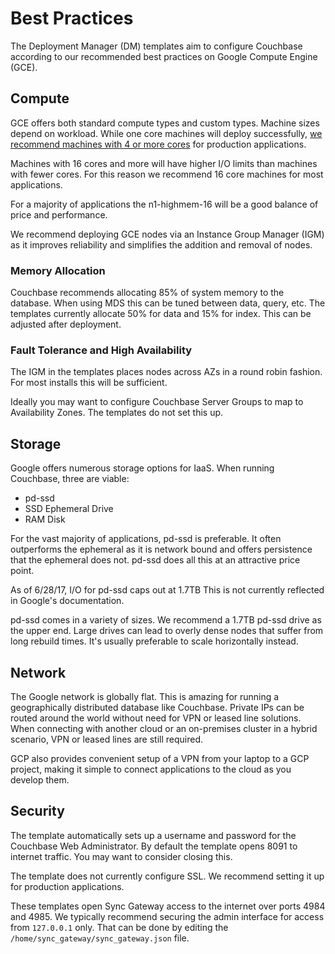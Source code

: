 # Best Practices

The Deployment Manager (DM) templates aim to configure Couchbase according to our recommended best practices on Google Compute Engine (GCE).

## Compute

GCE offers both standard compute types and custom types.  Machine sizes depend on workload.  While one core machines will deploy successfully, [we recommend machines with 4 or more cores](https://developer.couchbase.com/documentation/server/current/install/pre-install.html) for production applications.

Machines with 16 cores and more will have higher I/O limits than machines with fewer cores.  For this reason we recommend 16 core machines for most applications.

For a majority of applications the n1-highmem-16 will be a good balance of price and performance.

We recommend deploying GCE nodes via an Instance Group Manager (IGM) as it improves reliability and simplifies the addition and removal of nodes.

### Memory Allocation

Couchbase recommends allocating 85% of system memory to the database. When using MDS this can be tuned between data, query, etc. The templates currently allocate 50% for data and 15% for index. This can be adjusted after deployment.

### Fault Tolerance and High Availability

The IGM in the templates places nodes across AZs in a round robin fashion.  For most installs this will be sufficient.

Ideally you may want to configure Couchbase Server Groups to map to Availability Zones.  The templates do not set this up.

## Storage

Google offers numerous storage options for IaaS.  When running Couchbase, three are viable:

* pd-ssd
* SSD Ephemeral Drive
* RAM Disk

For the vast majority of applications, pd-ssd is preferable.  It often outperforms the ephemeral as it is network bound and offers persistence that the ephemeral does not.  pd-ssd does all this at an attractive price point.

As of 6/28/17, I/O for pd-ssd caps out at 1.7TB  This is not currently reflected in Google's documentation.

pd-ssd comes in a variety of sizes.  We recommend a 1.7TB pd-ssd drive as the upper end.  Large drives can lead to overly dense nodes that suffer from long rebuild times.  It's usually preferable to scale horizontally instead.

## Network

The Google network is globally flat.  This is amazing for running a geographically distributed database like Couchbase.  Private IPs can be routed around the world without need for VPN or leased line solutions.  When connecting with another cloud or an on-premises cluster in a hybrid scenario, VPN or leased lines are still required.

GCP also provides convenient setup of a VPN from your laptop to a GCP project, making it simple to connect applications to the cloud as you develop them.

## Security

The template automatically sets up a username and password for the Couchbase Web Administrator.  By default the template opens 8091 to internet traffic.  You may want to consider closing this.

The template does not currently configure SSL. We recommend setting it up for production applications.

These templates open Sync Gateway access to the internet over ports 4984 and 4985.  We typically recommend securing the admin interface for access from `127.0.0.1` only.  That can be done by editing the `/home/sync_gateway/sync_gateway.json` file.
